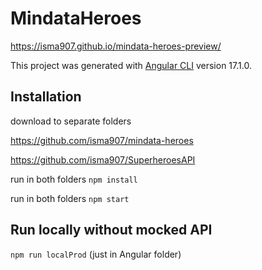 # MindataHeroes

https://isma907.github.io/mindata-heroes-preview/

This project was generated with [Angular CLI](https://github.com/angular/angular-cli) version 17.1.0.

## Installation

download to separate folders

https://github.com/isma907/mindata-heroes

https://github.com/isma907/SuperheroesAPI

run in both folders `npm install`

run in both folders `npm start`

## Run locally without mocked API

`npm run localProd` (just in Angular folder)
